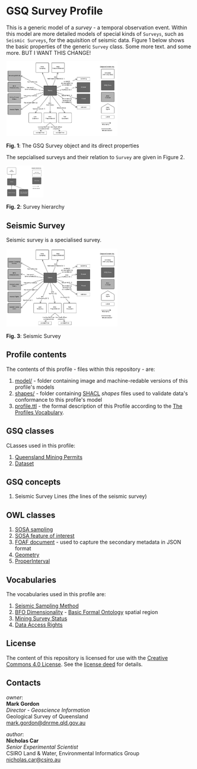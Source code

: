 # GSQ Survey Profile
This is a generic model of a *survey* - a temporal observation event. Within this model are more detailed models of special kinds of `Surveys`, such as `Seismic Surveys`, for the aquisition of seismic data. Figure 1 below shows the basic properties of the generic `Survey` class.  Some more text. and some more. BUT I WANT THIS CHANGE!

<img src="model/survey.svg" style="width:300px;" alt="The GSQ Survey object and its direct properties" />  

**Fig. 1**: The GSQ Survey object and its direct properties  

The sepcialised surveys and their relation to `Survey` are given in Figure 2.

<img src="model/survey-hierarchy.svg" style="width:100px;" alt="Survey hierarchy" />  

**Fig. 2**: Survey hierarchy  

## Seismic Survey
Seismic survey is a specialised survey.

<img src="model/seismic-survey.svg" style="width:300px;" alt="Seismic Survey" />  

**Fig. 3**: Seismic Survey  

## Profile contents
The contents of this profile - files within this repository - are:

1. [model/](model/) - folder containing image and machine-redable versions of this profile's models
2. [shapes/](shapes) - folder containing [SHACL](https://www.w3.org/TR/shacl/) *shapes* files used to validate data's conformance to this profile's model
3. [profile.ttl](profile.ttl) - the formal description of this Profile according to the [The Profiles Vocabulary](https://www.w3.org/TR/dx-prof/).

## GSQ classes
CLasses used in this profile:
1. [Queensland Mining Permits](https://github.com/geological-survey-of-queensland/gsq-permit-profile)
2. [Dataset](https://github.com/geological-survey-of-queensland/gsq-dataset-profile)

## GSQ concepts
1. Seismic Survey Lines (the lines of the seismic survey)

## OWL classes
1. [SOSA sampling](https://www.w3.org/TR/vocab-ssn/#SOSASampling)
2. [SOSA feature of interest](https://www.w3.org/TR/vocab-ssn/#SOSAFeatureOfInterest)
3. [FOAF document](http://xmlns.com/foaf/spec/#term_Document) - used to capture the secondary metadata in JSON format
4. [Geometry](https://www.w3.org/2003/01/geo/)
5. [ProperInterval](https://www.w3.org/TR/owl-time/#time:ProperInterval)

## Vocabularies
The vocabularies used in this profile are:
1. [Seismic Sampling Method](http://vocabs.gsq.digital/vocabulary/seismic-sampling-method)
2. [BFO Dimensionality](http://vocabs.gsq.digital/vocabulary/spatial-region) - [Basic Formal Ontology](https://github.com/bfo-ontology/BFO/wiki) spatial region
3. [Mining Survey Status](http://vocabs.gsq.digital/vocabulary/mining-survey-status)
4. [Data Access Rights](http://vocabs.gsq.digital/vocabulary/data-access)

## License
The content of this repository is licensed for use with the [Creative Commons 4.0 License](https://creativecommons.org/licenses/by/4.0/). See the [license deed](LICENSE) for details.

## Contacts 
*owner*:  
**Mark Gordon**  
*Director - Geoscience Information*  
Geological Survey of Queensland  
<mark.gordon@dnrme.qld.gov.au>   

*author*:  
**Nicholas Car**  
*Senior Experimental Scientist*  
CSIRO Land & Water, Environmental Informatics Group  
<nicholas.car@csiro.au>
